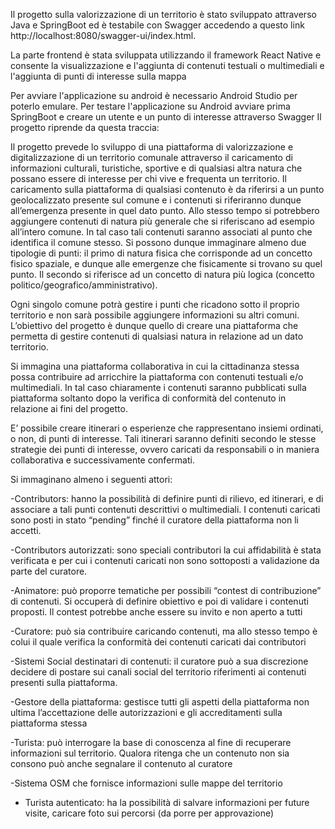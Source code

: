 Il progetto sulla valorizzazione di un territorio è stato sviluppato attraverso Java e SpringBoot ed è testabile con Swagger accedendo a questo link 
http://localhost:8080/swagger-ui/index.html.

La parte frontend è stata sviluppata utilizzando il framework React Native e consente la visualizzazione e l'aggiunta di contenuti testuali o multimediali e l'aggiunta di punti di interesse sulla mappa

Per avviare l'applicazione su android è necessario Android Studio per poterlo emulare.
Per testare l'applicazione su Android avviare prima SpringBoot e creare un utente e un punto di interesse attraverso Swagger
Il progetto riprende da questa traccia:


 Il progetto prevede lo sviluppo di una piattaforma di valorizzazione e digitalizzazione di un territorio
 comunale attraverso il caricamento di informazioni culturali, turistiche, sportive e di qualsiasi altra
 natura che possano essere di interesse per chi vive e frequenta un territorio. Il caricamento sulla
 piattaforma di qualsiasi contenuto è da riferirsi a un punto geolocalizzato presente sul comune e i
 contenuti si riferiranno dunque all’emergenza presente in quel dato punto.
 Allo stesso tempo si potrebbero aggiungere contenuti di natura più generale che si riferiscano ad
 esempio all’intero comune. In tal caso tali contenuti saranno associati al punto che identifica il
 comune stesso. Si possono dunque immaginare almeno due tipologie di punti: il primo di natura
 fisica che corrisponde ad un concetto fisico spaziale, e dunque alle emergenze che fisicamente si
 trovano su quel punto. Il secondo si riferisce ad un concetto di natura più logica (concetto
 politico/geografico/amministrativo).
 
Ogni singolo comune potrà gestire i punti che ricadono sotto il proprio territorio e non sarà
 possibile aggiungere informazioni su altri comuni.
 L’obiettivo del progetto è dunque quello di creare una piattaforma che permetta di gestire contenuti
 di qualsiasi natura in relazione ad un dato territorio.

 Si immagina una piattaforma collaborativa in cui la cittadinanza stessa possa contribuire ad
 arricchire la piattaforma con contenuti testuali e/o multimediali. In tal caso chiaramente i contenuti
 saranno pubblicati sulla piattaforma soltanto dopo la verifica di conformità del contenuto in
 relazione ai fini del progetto.

 E’ possibile creare itinerari o esperienze che rappresentano insiemi ordinati, o non, di punti di
 interesse. Tali itinerari saranno definiti secondo le stesse strategie dei punti di interesse, ovvero
 caricati da responsabili o in maniera collaborativa e successivamente confermati.

 Si immaginano almeno i seguenti attori:

-Contributors: hanno la possibilità di definire punti di rilievo, ed itinerari, e di associare a tali
 punti contenuti descrittivi o multimediali. I contenuti caricati sono posti in stato “pending”
 finché il curatore della piattaforma non li accetti.

-Contributors autorizzati: sono speciali contributori la cui affidabilità è stata verificata e per
 cui i contenuti caricati non sono sottoposti a validazione da parte del curatore.
 
-Animatore: può proporre tematiche per possibili “contest di contribuzione” di contenuti. Si
 occuperà di definire obiettivo e poi di validare i contenuti proposti. Il contest potrebbe anche
 essere su invito e non aperto a tutti
 
-Curatore: può sia contribuire caricando contenuti, ma allo stesso tempo è colui il quale
 verifica la conformità dei contenuti caricati dai contributori
 
-Sistemi Social destinatari di contenuti: il curatore può a sua discrezione decidere di postare
 sui canali social del territorio riferimenti ai contenuti presenti sulla piattaforma.
 
-Gestore della piattaforma: gestisce tutti gli aspetti della piattaforma non ultima
 l’accettazione delle autorizzazioni e gli accreditamenti sulla piattaforma stessa
 
-Turista: può interrogare la base di conoscenza al fine di recuperare informazioni sul
 territorio. Qualora ritenga che un contenuto non sia consono può anche segnalare il
 contenuto al curatore
 
-Sistema OSM che fornisce informazioni sulle mappe del territorio

- Turista autenticato: ha la possibilità di salvare informazioni per future visite, caricare foto sui
 percorsi (da porre per approvazione) 
